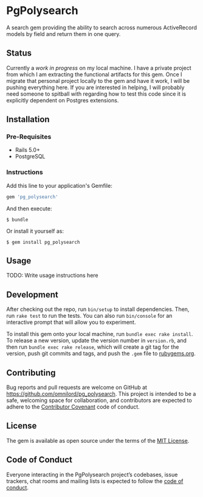 # PgPolysearch

A search gem providing the ability to search across numerous ActiveRecord models by field and return them in one query.

## Status

Currently a *work in progress* on my local machine.  I have a private project from which I am extracting the functional artifacts for this gem.  Once I migrate that personal project locally to the gem and have it work, I will be pushing everything here.  If you are interested in helping, I will probably need someone to spitball with regarding how to test this code since it is explicitly dependent on Postgres extensions.

## Installation

### Pre-Requisites

* Rails 5.0+
* PostgreSQL

### Instructions

Add this line to your application's Gemfile:

```ruby
gem 'pg_polysearch'
```

And then execute:

    $ bundle

Or install it yourself as:

    $ gem install pg_polysearch

## Usage

TODO: Write usage instructions here

## Development

After checking out the repo, run `bin/setup` to install dependencies. Then, run `rake test` to run the tests. You can also run `bin/console` for an interactive prompt that will allow you to experiment.

To install this gem onto your local machine, run `bundle exec rake install`. To release a new version, update the version number in `version.rb`, and then run `bundle exec rake release`, which will create a git tag for the version, push git commits and tags, and push the `.gem` file to [rubygems.org](https://rubygems.org).

## Contributing

Bug reports and pull requests are welcome on GitHub at https://github.com/omnilord/pg_polysearch. This project is intended to be a safe, welcoming space for collaboration, and contributors are expected to adhere to the [Contributor Covenant](http://contributor-covenant.org) code of conduct.

## License

The gem is available as open source under the terms of the [MIT License](https://opensource.org/licenses/MIT).

## Code of Conduct

Everyone interacting in the PgPolysearch project’s codebases, issue trackers, chat rooms and mailing lists is expected to follow the [code of conduct](https://github.com/omnilord/pg_polysearch/blob/master/CODE_OF_CONDUCT.md).
